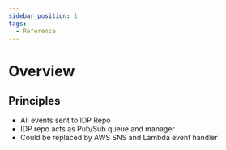 ```yaml
---
sidebar_position: 1
tags:
  - Reference
---
```


# Overview

## Principles

* All events sent to IDP Repo
* IDP repo acts as Pub/Sub queue and manager
* Could be replaced by AWS SNS and Lambda event handler
